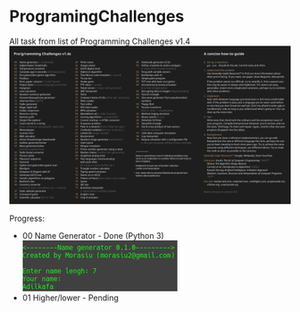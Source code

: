 # ProgramingChallenges
All task from list of Programming Challenges v1.4
![list](docs/list.png)

Progress:
* 00 Name Generator - Done (Python 3)
![00](docs/00.png)
* 01 Higher/lower - Pending

